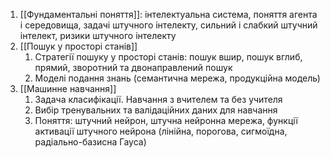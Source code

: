 
1. [[Фундаментальні поняття]]: інтелектуальна система, поняття агента і середовища, задачі штучного інтелекту, сильний і слабкий штучний інтелект, ризики штучного інтелекту
2. [[Пошук у просторі станів]]
	1. Стратегії пошуку у просторі станів: пошук вшир, пошук вглиб, прямий, зворотний та двонаправлений пошук
	2. Моделі подання знань (семантична мережа, продукційна модель)
3. [[Машинне навчання]]
	1. Задача класифікації. Навчання з вчителем та без учителя
	2. Вибір тренувальних та валідаційних даних для навчання
	4. Поняття: штучний нейрон, штучна нейронна мережа, функції активації штучного нейрона (лінійна, порогова, сигмоїдна, радіально-базисна Гауса)